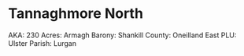 # Tannaghmore North

AKA: 230
Acres: Armagh
Barony: Shankill
County: Oneilland East
PLU: Ulster
Parish: Lurgan